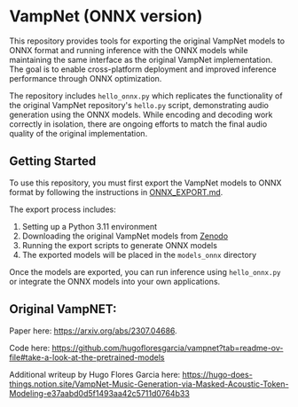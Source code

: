 # VampNet (ONNX version)

This repository provides tools for exporting the original VampNet models to ONNX format and running inference with the ONNX models while maintaining the same interface as the original VampNet implementation. The goal is to enable cross-platform deployment and improved inference performance through ONNX optimization.

The repository includes `hello_onnx.py` which replicates the functionality of the original VampNet repository's `hello.py` script, demonstrating audio generation using the ONNX models. While encoding and decoding work correctly in isolation, there are ongoing efforts to match the final audio quality of the original implementation.

## Getting Started

To use this repository, you must first export the VampNet models to ONNX format by following the instructions in [ONNX_EXPORT.md](./ONNX_EXPORT.md). 

The export process includes:
1. Setting up a Python 3.11 environment
2. Downloading the original VampNet models from [Zenodo](https://zenodo.org/records/8136629)
3. Running the export scripts to generate ONNX models
4. The exported models will be placed in the `models_onnx` directory

Once the models are exported, you can run inference using `hello_onnx.py` or integrate the ONNX models into your own applications.

## Original VampNET:

Paper here: https://arxiv.org/abs/2307.04686. 

Code here: https://github.com/hugofloresgarcia/vampnet?tab=readme-ov-file#take-a-look-at-the-pretrained-models

Additional writeup by Hugo Flores Garcia here:
https://hugo-does-things.notion.site/VampNet-Music-Generation-via-Masked-Acoustic-Token-Modeling-e37aabd0d5f1493aa42c5711d0764b33